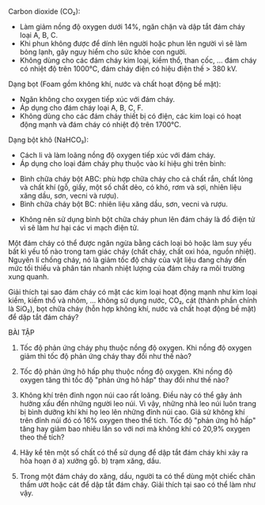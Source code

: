Carbon dioxide (CO₂):
- Làm giảm nồng độ oxygen dưới 14%, ngăn chặn và dập tắt đám cháy loại A, B, C.
- Khi phun không được để dính lên người hoặc phun lên người vì sẽ làm bỏng lạnh, gây nguy hiểm cho sức khỏe con người.
- Không dùng cho các đám cháy kim loại, kiềm thổ, than cốc, ... đám cháy có nhiệt độ trên 1000°C, đám cháy điện có hiệu điện thế > 380 kV.

Dạng bọt (Foam gồm không khí, nước và chất hoạt động bề mặt):
- Ngăn không cho oxygen tiếp xúc với đám cháy.
- Áp dụng cho đám cháy loại A, B, C, F.
- Không dùng cho các đám cháy thiết bị có điện, các kim loại có hoạt động mạnh và đám cháy có nhiệt độ trên 1700°C.

Dạng bột khô (NaHCO₃):
- Cách li và làm loãng nồng độ oxygen tiếp xúc với đám cháy.
- Áp dụng cho loại đám cháy phụ thuộc vào kí hiệu ghi trên bình:
+ Bình chữa cháy bột ABC: phù hợp chữa cháy cho cả chất rắn, chất lỏng và chất khí (gỗ, giấy, một số chất dẻo, có khó, rơm và sợi, nhiên liệu xăng dầu, sơn, vecni và rượu).
+ Bình chữa cháy bột BC: nhiên liệu xăng dầu, sơn, vecni và rượu.
- Không nên sử dụng bình bột chữa cháy phun lên đám cháy là đồ điện tử vì sẽ làm hư hại các vi mạch điện tử.

Một đám cháy có thể được ngăn ngừa bằng cách loại bỏ hoặc làm suy yếu bất kì yếu tố nào trong tam giác cháy (chất cháy, chất oxi hóa, nguồn nhiệt). Nguyên lí chống cháy, nó là giảm tốc độ cháy của vật liệu đang cháy đến mức tối thiểu và phân tán nhanh nhiệt lượng của đám cháy ra môi trường xung quanh.

Giải thích tại sao đám cháy có mặt các kim loại hoạt động mạnh như kim loại kiềm, kiềm thổ và nhôm, ... không sử dụng nước, CO₂, cát (thành phần chính là SiO₂), bọt chữa cháy (hỗn hợp không khí, nước và chất hoạt động bề mặt) để dập tắt đám cháy?

BÀI TẬP

1. Tốc độ phản ứng cháy phụ thuộc nồng độ oxygen. Khi nồng độ oxygen giảm thì tốc độ phản ứng cháy thay đổi như thế nào?

2. Tốc độ phản ứng hô hấp phụ thuộc nồng độ oxygen. Khi nồng độ oxygen tăng thì tốc độ "phản ứng hô hấp" thay đổi như thế nào?

3. Không khí trên đỉnh ngọn núi cao rất loãng. Điều này có thể gây ảnh hưởng xấu đến những người leo núi. Vì vậy, những nhà leo núi luôn trang bị bình dưỡng khí khi họ leo lên những đỉnh núi cao. Giả sử không khí trên đỉnh núi đó có 16% oxygen theo thể tích. Tốc độ "phản ứng hô hấp" tăng hay giảm bao nhiêu lần so với nơi mà không khí có 20,9% oxygen theo thể tích?

4. Hãy kể tên một số chất có thể sử dụng để dập tắt đám cháy khi xảy ra hỏa hoạn ở
a) xưởng gỗ.
b) trạm xăng, dầu.

5. Trong một đám cháy do xăng, dầu, người ta có thể dùng một chiếc chăn thấm ướt hoặc cát để dập tắt đám cháy. Giải thích tại sao có thể làm như vậy.
